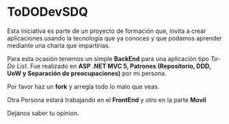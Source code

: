 # ToDODevSDQ

Esta iniciativa es parte de un proyecto de formación que, invita a crear aplicaciones usando la tecnología que ya conoces y que podamos aprender mediante una charla que impartirías.

Para esta ocasión tenemos un simple **BackEnd** para una aplicación tipo *To-Do List*.
Fue realizado en **ASP .NET MVC 5, Patrones (Repositorio, DDD, UoW y Separación de preocupaciones)** por mi persona. 

Por favor haz un **fork** y arregla todo lo malo que veas.

Otra Persona estará trabajando en el **FrontEnd** y otro en la parte **Movil**

Dejanos saber tu opinion.

